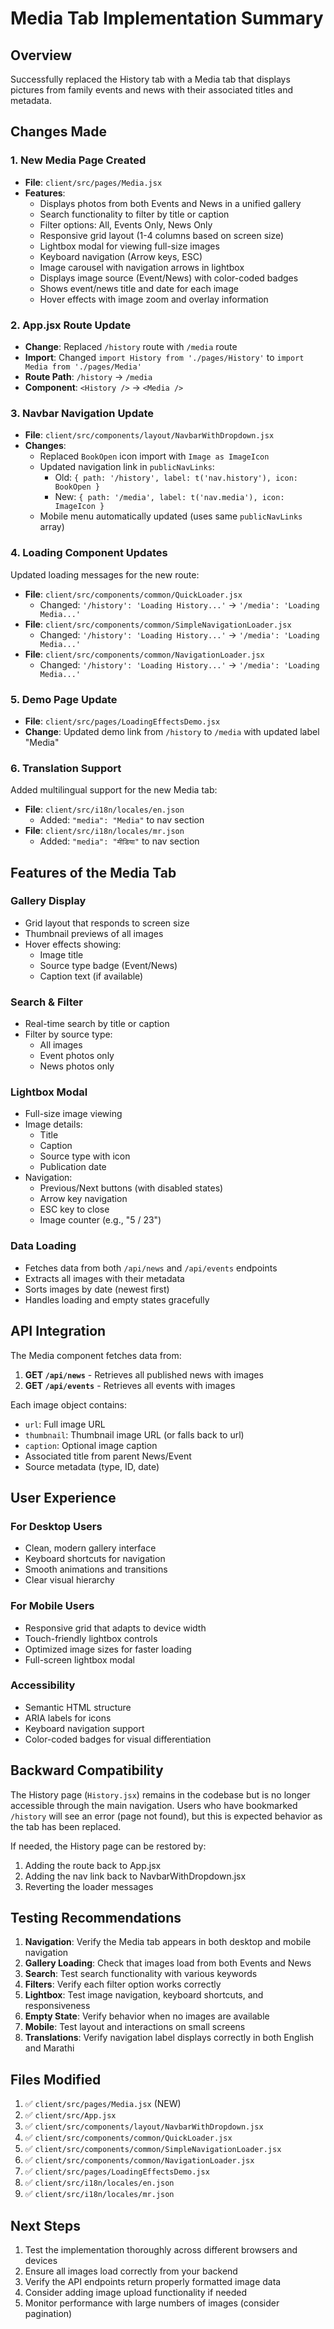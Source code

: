 # Media Tab Implementation Summary

## Overview
Successfully replaced the History tab with a Media tab that displays pictures from family events and news with their associated titles and metadata.

## Changes Made

### 1. **New Media Page Created**
- **File**: `client/src/pages/Media.jsx`
- **Features**:
  - Displays photos from both Events and News in a unified gallery
  - Search functionality to filter by title or caption
  - Filter options: All, Events Only, News Only
  - Responsive grid layout (1-4 columns based on screen size)
  - Lightbox modal for viewing full-size images
  - Keyboard navigation (Arrow keys, ESC)
  - Image carousel with navigation arrows in lightbox
  - Displays image source (Event/News) with color-coded badges
  - Shows event/news title and date for each image
  - Hover effects with image zoom and overlay information

### 2. **App.jsx Route Update**
- **Change**: Replaced `/history` route with `/media` route
- **Import**: Changed `import History from './pages/History'` to `import Media from './pages/Media'`
- **Route Path**: `/history` → `/media`
- **Component**: `<History />` → `<Media />`

### 3. **Navbar Navigation Update**
- **File**: `client/src/components/layout/NavbarWithDropdown.jsx`
- **Changes**:
  - Replaced `BookOpen` icon import with `Image as ImageIcon`
  - Updated navigation link in `publicNavLinks`:
    - Old: `{ path: '/history', label: t('nav.history'), icon: BookOpen }`
    - New: `{ path: '/media', label: t('nav.media'), icon: ImageIcon }`
  - Mobile menu automatically updated (uses same `publicNavLinks` array)

### 4. **Loading Component Updates**
Updated loading messages for the new route:
- **File**: `client/src/components/common/QuickLoader.jsx`
  - Changed: `'/history': 'Loading History...'` → `'/media': 'Loading Media...'`
- **File**: `client/src/components/common/SimpleNavigationLoader.jsx`
  - Changed: `'/history': 'Loading History...'` → `'/media': 'Loading Media...'`
- **File**: `client/src/components/common/NavigationLoader.jsx`
  - Changed: `'/history': 'Loading History...'` → `'/media': 'Loading Media...'`

### 5. **Demo Page Update**
- **File**: `client/src/pages/LoadingEffectsDemo.jsx`
- **Change**: Updated demo link from `/history` to `/media` with updated label "Media"

### 6. **Translation Support**
Added multilingual support for the new Media tab:
- **File**: `client/src/i18n/locales/en.json`
  - Added: `"media": "Media"` to nav section
- **File**: `client/src/i18n/locales/mr.json`
  - Added: `"media": "मीडिया"` to nav section

## Features of the Media Tab

### Gallery Display
- Grid layout that responds to screen size
- Thumbnail previews of all images
- Hover effects showing:
  - Image title
  - Source type badge (Event/News)
  - Caption text (if available)

### Search & Filter
- Real-time search by title or caption
- Filter by source type:
  - All images
  - Event photos only
  - News photos only

### Lightbox Modal
- Full-size image viewing
- Image details:
  - Title
  - Caption
  - Source type with icon
  - Publication date
- Navigation:
  - Previous/Next buttons (with disabled states)
  - Arrow key navigation
  - ESC key to close
  - Image counter (e.g., "5 / 23")

### Data Loading
- Fetches data from both `/api/news` and `/api/events` endpoints
- Extracts all images with their metadata
- Sorts images by date (newest first)
- Handles loading and empty states gracefully

## API Integration

The Media component fetches data from:
1. **GET `/api/news`** - Retrieves all published news with images
2. **GET `/api/events`** - Retrieves all events with images

Each image object contains:
- `url`: Full image URL
- `thumbnail`: Thumbnail image URL (or falls back to url)
- `caption`: Optional image caption
- Associated title from parent News/Event
- Source metadata (type, ID, date)

## User Experience

### For Desktop Users
- Clean, modern gallery interface
- Keyboard shortcuts for navigation
- Smooth animations and transitions
- Clear visual hierarchy

### For Mobile Users
- Responsive grid that adapts to device width
- Touch-friendly lightbox controls
- Optimized image sizes for faster loading
- Full-screen lightbox modal

### Accessibility
- Semantic HTML structure
- ARIA labels for icons
- Keyboard navigation support
- Color-coded badges for visual differentiation

## Backward Compatibility

The History page (`History.jsx`) remains in the codebase but is no longer accessible through the main navigation. Users who have bookmarked `/history` will see an error (page not found), but this is expected behavior as the tab has been replaced.

If needed, the History page can be restored by:
1. Adding the route back to App.jsx
2. Adding the nav link back to NavbarWithDropdown.jsx
3. Reverting the loader messages

## Testing Recommendations

1. **Navigation**: Verify the Media tab appears in both desktop and mobile navigation
2. **Gallery Loading**: Check that images load from both Events and News
3. **Search**: Test search functionality with various keywords
4. **Filters**: Verify each filter option works correctly
5. **Lightbox**: Test image navigation, keyboard shortcuts, and responsiveness
6. **Empty State**: Verify behavior when no images are available
7. **Mobile**: Test layout and interactions on small screens
8. **Translations**: Verify navigation label displays correctly in both English and Marathi

## Files Modified

1. ✅ `client/src/pages/Media.jsx` (NEW)
2. ✅ `client/src/App.jsx`
3. ✅ `client/src/components/layout/NavbarWithDropdown.jsx`
4. ✅ `client/src/components/common/QuickLoader.jsx`
5. ✅ `client/src/components/common/SimpleNavigationLoader.jsx`
6. ✅ `client/src/components/common/NavigationLoader.jsx`
7. ✅ `client/src/pages/LoadingEffectsDemo.jsx`
8. ✅ `client/src/i18n/locales/en.json`
9. ✅ `client/src/i18n/locales/mr.json`

## Next Steps

1. Test the implementation thoroughly across different browsers and devices
2. Ensure all images load correctly from your backend
3. Verify the API endpoints return properly formatted image data
4. Consider adding image upload functionality if needed
5. Monitor performance with large numbers of images (consider pagination)